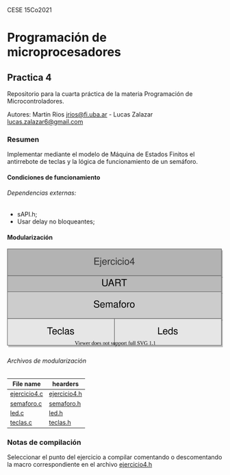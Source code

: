 CESE 15Co2021

# Programación de microprocesadores
## Practica 4

Repositorio para la cuarta práctica de la materia Programación de Microcontroladores.

Autores: Martin Rios jrios@fi.uba.ar - Lucas Zalazar lucas.zalazar6@gmail.com

### Resumen
Implementar mediante el modelo de Máquina de Estados Finitos el antirrebote de teclas y la lógica de funcionamiento de un semáforo.

#### Condiciones de funcionamiento
###### Dependencias externas:
 - sAPI.h;
 - Usar delay no bloqueantes;

#### Modularización
![](https://github.com/lucascsd/Practica4/blob/main/image/Capas_Ejercicio4.svg)

###### Archivos de modularización
| File name | hearders                    |
| ------------- | ------------------------------ |
| [ejercicio4.c](https://github.com/lucascsd/Practica4/blob/main/src/ejercicio4.c)|[ejercicio4.h](https://github.com/lucascsd/Practica4/blob/main/inc/ejercicio4.h)|
| [semaforo.c](https://github.com/lucascsd/Practica4/blob/main/src/semaforo.c)|[semaforo.h](https://github.com/lucascsd/Practica4/blob/main/inc/semaforo.h)|
| [led.c](https://github.com/lucascsd/Practica4/blob/main/src/led.c)|[led.h](https://github.com/lucascsd/Practica4/blob/main/inc/led.h)|
| [teclas.c](https://github.com/lucascsd/Practica4/blob/main/src/teclas.c)|[teclas.h](https://github.com/lucascsd/Practica4/blob/main/inc/teclas.h)|

### Notas de compilación
Seleccionar el punto del ejercicio a compilar comentando o descomentando la macro correspondiente en el archivo [ejercicio4.h](https://github.com/lucascsd/Practica4/blob/main/inc/ejercicio4.h) 


